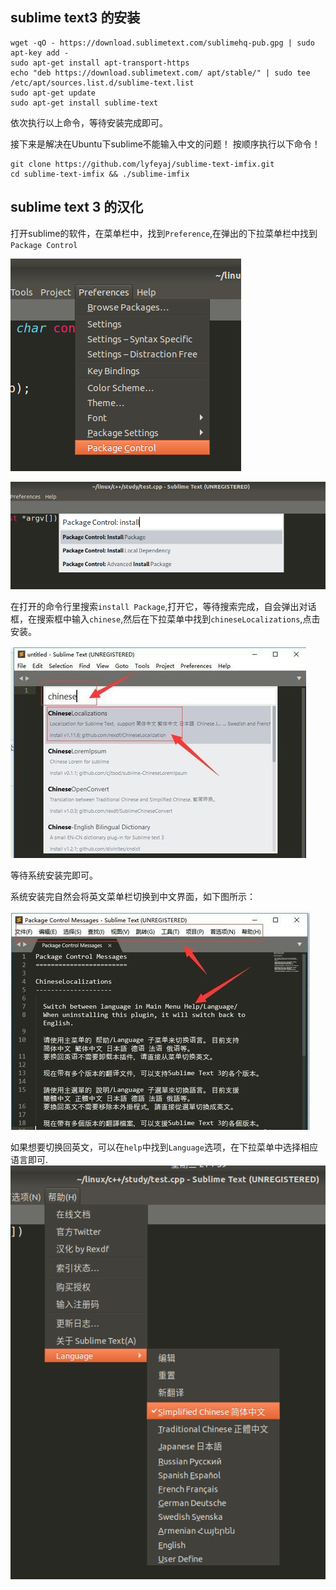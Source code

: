 ## sublime text3 的安装

```
wget -qO - https://download.sublimetext.com/sublimehq-pub.gpg | sudo apt-key add -
sudo apt-get install apt-transport-https
echo "deb https://download.sublimetext.com/ apt/stable/" | sudo tee /etc/apt/sources.list.d/sublime-text.list
sudo apt-get update
sudo apt-get install sublime-text
```

依次执行以上命令，等待安装完成即可。

接下来是解决在Ubuntu下sublime不能输入中文的问题！
按顺序执行以下命令！

```
git clone https://github.com/lyfeyaj/sublime-text-imfix.git
cd sublime-text-imfix && ./sublime-imfix
```

## sublime text 3 的汉化

打开sublime的软件，在菜单栏中，找到`Preference`,在弹出的下拉菜单栏中找到`Package Control`

![](..\picture\微信截图_20200430122700.png)

![](..\picture\微信截图_20200430122835.png)

在打开的命令行里搜索`install Package`,打开它，等待搜索完成，自会弹出对话框，在搜索框中输入`chinese`,然后在下拉菜单中找到`chineseLocalizations`,点击安装。

![](..\picture\微信截图_20200430123310.png)

等待系统安装完即可。

系统安装完自然会将英文菜单栏切换到中文界面，如下图所示：

![](..\picture\微信截图_20200430123646.png)

如果想要切换回英文，可以在`help`中找到`Language`选项，在下拉菜单中选择相应语言即可.
![](..\picture\微信截图_20200430123919.png)
